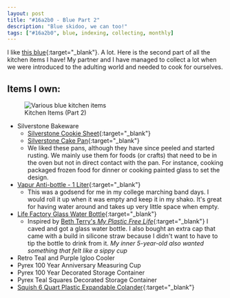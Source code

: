 ```yaml
---
layout: post
title: "#16a2b0 - Blue Part 2"
description: "Blue skidoo, we can too!"
tags: ["#16a2b0", blue, indexing, collecting, monthly] 
---
```


I like [this blue](https://www.google.com/search?q=%239a5b84&oq=%239a5b84&aqs=chrome..69i57.635j0j4&sourceid=chrome&ie=UTF-8#q=%2316a2b0){:target="_blank"}. A lot. Here is the second part of all the kitchen items I have! My partner and I have managed to collect a lot when we were introduced to the adulting world and needed to cook for ourselves. 

## Items I own:
<figure>
	<img src="https://s-media-cache-ak0.pinimg.com/originals/d1/45/55/d14555558b6aa182332010bd111b9d53.jpg" alt="Various blue kitchen items">
	<figcaption>Kitchen Items (Part 2)</figcaption>
</figure>

* Silverstone Bakeware
    * [Silverstone Cookie Sheet](http://www.silverstone.com/Bakeware/SilverStone-Bakeware-10-Inch-x-15-Inch-Cookie-Pan-Blue-59165.html){:target="_blank"}
	* [Silverstone Cake Pan](http://www.silverstone.com/Bakeware/SilverStone-Bakeware-9-Inch-x-13-Inch-Covered-Cake-Pan-Blue-59169.html){:target="_blank"}
	* We liked these pans, although they have since peeled and started rusting. We mainly use them for foods (or crafts) that need to be in the oven but not in direct contact with the pan. For instance, cooking packaged frozen food for dinner or cooking painted glass to set the design.
* [Vapur Anti-bottle - 1 Liter](http://vapur.us/shop/element-water-1l?color=Water&colorswatch_capacity=1+Liter+%2834oz%29){:target="_blank"}
    * This was a godsend for me in my college marching band days. I would roll it up when it was empty and keep it in my shako. It's great for having water around and takes up very little space when empty.
* [Life Factory Glass Water Bottle](http://www.freshpreserving.com/ball-collection-elite-wide-mouth-quart-32-oz.-blue-glass-mason-jars-with-lids-and-bands-4-count-1033951VM.html){:target="_blank"}
	* Inspired by [Beth Terry's _My Plastic Free Life_](https://myplasticfreelife.com/plastic-free-how-i-kicked-the-plastic-habit-and-how-you-can-too/){:target="_blank"} I caved and got a glass water bottle. I also bought an extra cap that came with a build in silicone straw because I didn't want to have to tip the bottle to drink from it. _My inner 5-year-old also wanted something that felt like a sippy cup_
* Retro Teal and Purple Igloo Cooler
* Pyrex 100 Year Anniversary Measuring Cup
* Pyrex 100 Year Decorated Storage Container
* Pyrex Teal Squares Decorated Storage Container
* [Squish 6 Quart Plastic Expandable Colander](https://www.target.com/p/squish-6-quart-plastic-expandable-colander-blue/-/A-14406655){:target="_blank"}